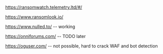 https://ransomwatch.telemetry.ltd/#/

https://www.ransomlook.io/

https://www.nulled.to/ -- working

https://onniforums.com/ -- TODO later

https://oguser.com/ -- not possible, hard to crack WAF and bot detection
